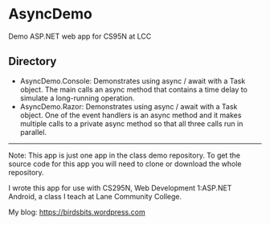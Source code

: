 # AsyncDemo
Demo ASP.NET web app for CS95N at LCC


## Directory

* AsyncDemo.Console: Demonstrates using async / await with a Task object. The main calls an async method that contains a time delay to simulate a long-running operation.
* AsyncDemo.Razor: Demonstrates using async / await with a Task object. One of the event handlers is an async method and it makes multiple calls to a private async method so that all three calls run in parallel.
----

Note: This app is just one app in the class demo repository.
To get the source code for this app you will need to
clone or download the whole repository.


I wrote this app for use with CS295N, Web Development 1:ASP.NET Android, a class I teach at Lane Community College.

My blog:
<https://birdsbits.wordpress.com>
